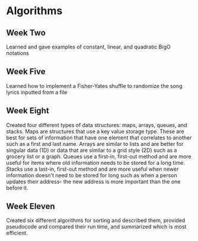 # Algorithms

## Week Two

Learned and gave examples of constant, linear, and quadratic BigO notations


## Week Five

Learned how to implement a Fisher-Yates shuffle to randomize the song lyrics inputted from a file

## Week Eight

Created four different types of data structures: maps, arrays, queues, and stacks. Maps are structures that use a key value storage type. These are best for sets of information that have one element that correlates to another such as a first and last name. Arrays are similar to lists and are better for singular data (1D) or data that are similar to a grid style (2D) such as a grocery list or a graph. Queues use a first-in, first-out method and are more useful for items where old information needs to be stored for a long time. Stacks use a last-in, first-out method and are more useful when newer information doesn't need to be stored for long such as when a person updates their address- the new address is more important than the one before it.

## Week Eleven

Created six different algorithms for sorting and described them, provided pseudocode and compared their run time, and summarized which is most efficient.
